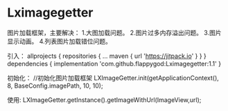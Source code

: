 # Lximagegetter

图片加载框架，主要解决：
1.大图加载问题。
2.图片过多内存溢出问题。
3.图片显示动画。
4.列表图片加载错位问题。

引入：
allprojects {
		repositories {
			...
			maven { url 'https://jitpack.io' }
		}
}
dependencies {
	        implementation 'com.github.flappygod:Lximagegetter:1.1'
}


初始化：
//初始化图片加载框架
LXImageGetter.init(getApplicationContext(), 8, BaseConfig.imagePath, 10, 10);



使用:
LXImageGetter.getInstance().getImageWithUrl(ImageView,url);
